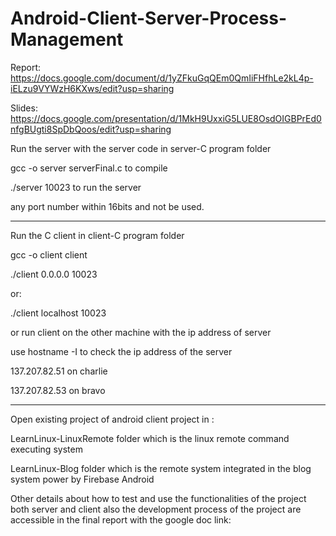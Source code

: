 # Android-Client-Server-Process-Management


Report:
https://docs.google.com/document/d/1yZFkuGqQEm0QmIiFHfhLe2kL4p-iELzu9VYWzH6KXws/edit?usp=sharing

Slides:
https://docs.google.com/presentation/d/1MkH9UxxiG5LUE8OsdOIGBPrEd0nfgBUgti8SpDbQoos/edit?usp=sharing



Run the server with the server code in server-C program folder


gcc -o server serverFinal.c to compile


./server 10023 to run the server


any port number within 16bits and not be used.



*******


Run the C client in client-C program folder


gcc -o client client


./client 0.0.0.0 10023


or:


./client localhost 10023


or run client on the other machine with the ip address of server


use hostname -I to check the ip address of the server


137.207.82.51 on charlie


137.207.82.53 on bravo


********


Open existing project of android client project in :


LearnLinux-LinuxRemote folder which is the linux remote command executing system


LearnLinux-Blog folder which is the remote system integrated in the blog system power by Firebase Android


Other details about how to test and use the functionalities of the project both server and client also the development process of the project are accessible in the final report with the google doc link:

